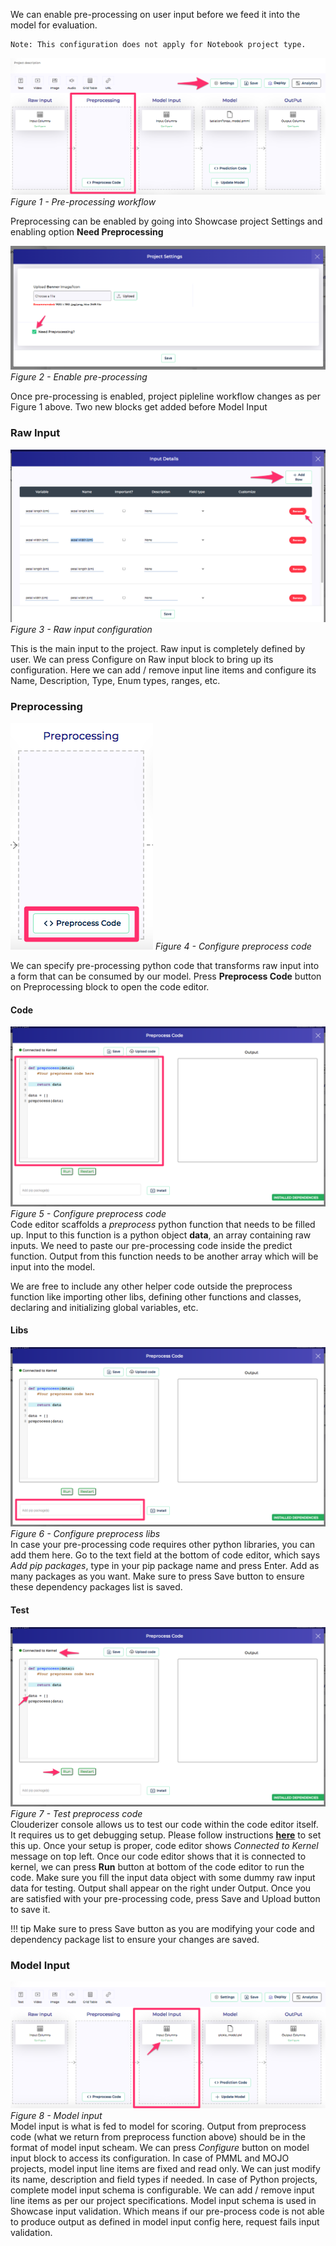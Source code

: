 We can enable pre-processing on user input before we feed it into the model for evaluation.

```
Note: This configuration does not apply for Notebook project type.
```

![](../../img/preprocessing_block.png)
*Figure 1 - Pre-processing workflow*<br/>

Preprocessing can be enabled by going into Showcase project Settings and enabling option **Need Preprocessing**

![](../../img/enable_preprocessing.png)
*Figure 2 - Enable pre-processing*<br/>

Once pre-processing is enabled, project pipleline workflow changes as per Figure 1 above. Two new blocks get added before Model Input
### Raw Input
![](../../img/raw_input.png)
*Figure 3 - Raw input configuration*<br/>

This is the main input to the project. Raw input is completely defined by user. We can press Configure on Raw input block to bring up its configuration. Here we can add / remove input line items and configure its Name, Description, Type, Enum types, ranges, etc.


### Preprocessing
![](../../img/preprocess_code_button.png)
*Figure 4 - Configure preprocess code*<br/>

We can specify pre-processing python code that transforms raw input into a form that can be consumed by our model. Press **Preprocess Code** button on Preprocessing block to open the code editor.

#### Code
![](../../img/preprocess_code_editor.png)
*Figure 5 - Configure preprocess code*<br/>
Code editor scaffolds a *preprocess* python function that needs to be filled up. Input to this function is a python object **data**, an array containing raw inputs. We need to paste our pre-processing code inside the predict function. Output from this function needs to be another array which will be input into the model.

We are free to include any other helper code outside the preprocess function like importing other libs, defining other functions and classes, declaring and initializing global variables, etc. 

#### Libs
![](../../img/preprocess_libs.png)
*Figure 6 - Configure preprocess libs*<br/>
In case your pre-processing code requires other python libraries, you can add them here. Go to the text field at the bottom of code editor, which says *Add pip packages*, type in your pip package name and press Enter. Add as many packages as you want. Make sure to press Save button to ensure these dependency packages list is saved.

#### Test
![](../../img/preprocess_test.png)
*Figure 7 - Test preprocess code*<br/>
Clouderizer console allows us to test our code within the code editor itself. It requires us to get debugging setup. Please follow instructions [**here**](debuggingsetup.md) to set this up. Once your setup is proper, code editor shows *Connected to Kernel* message on top left. Once our code editor shows that it is connected to kernel, we can press **Run** button at bottom of the code editor to run the code. Make sure you fill the input data object with some dummy raw input data for testing. Output shall appear on the right under Output. Once you are satisfied with your pre-processing code, press Save and Upload button to save it.

!!! tip
    Make sure to press Save button as you are modifying your code and dependency package list to ensure your changes are saved.

### Model Input
![](../../img/preprocess_modelinput.png)
*Figure 8 - Model input*<br/>
Model input is what is fed to model for scoring. Output from preprocess code (what we return from preprocess function above) should be in the format of model input scheam. We can press *Configure* button on model input block to access its configuration. In case of PMML and MOJO projects, model input line items are fixed and read only. We can just modify its name, description and field types if needed. In case of Python projects, complete model input schema is configurable. We can add / remove input line items as per our project specifications. Model input schema is used in Showcase input validation. Which means if our pre-process code is not able to produce output as defined in model input config here, request fails input validation.